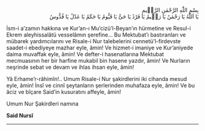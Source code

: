 <p class="arabic" dir="rtl">بِسْمِ اللّٰهِ الرَّحْمٰنِ الرَّحٖيمِ<br/>يَا اَللّٰهُ يَا رَحْمٰنُ يَا رَحٖيمُ يَا فَرْدُ يَا حَىُّ يَا قَيُّومُ يَا حَكَمُ يَا عَدْلُ يَا قُدُّوسُ</p>

İsm-i a’zamın hakkına ve Kur’an-ı Mu’cizü’l-Beyan’ın hürmetine ve Resul-i Ekrem aleyhissalâtü vesselâmın şerefine… Bu Mektubat’ı bastıranları ve mübarek yardımcılarını ve Risale-i Nur talebelerini cennetü’l-firdevste saadet-i ebediyeye mazhar eyle, âmin! Ve hizmet-i imaniye ve Kur’aniyede daima muvaffak eyle, âmin! Ve defter-i hasenatlarına Mektubat mecmuasının her bir harfine mukabil bin hasene yazdır, âmin! Ve Nurların neşrinde sebat ve devam ve ihlas ihsan eyle, âmin!

Yâ Erhame’r-râhimîn!.. Umum Risale-i Nur şakirdlerini iki cihanda mesud eyle, âmin! İnsî ve cinnî şeytanların şerlerinden muhafaza eyle, âmin! Ve bu âciz ve bîçare Said’in kusuratını affeyle, âmin!

Umum Nur Şakirdleri namına

**Said Nursî**

***

